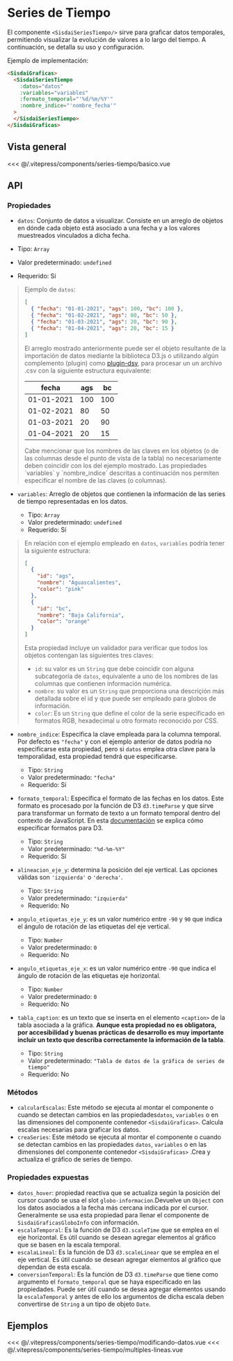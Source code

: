 <script setup>
    import Basico from "../../.vitepress/components/series-tiempo/basico.vue";
    import ModificandoDatos from "../../.vitepress/components/series-tiempo/modificando-datos.vue";
    import MultiplesLineas from "../../.vitepress/components/series-tiempo/multiples-lineas.vue";
</script>

# Series de Tiempo

El componente `<SisdaiSeriesTiempo/>` sirve para graficar datos temporales, permitiendo visualizar la evolución de valores a lo largo del tiempo. A continuación, se detalla su uso y configuración.

Ejemplo de implementación:

```html
<SisdaiGraficas>
  <SisdaiSeriesTiempo
    :datos="datos"
    :variables="variables"
    :formato_temporal="'%d/%m/%Y'"
    :nombre_indice="'nombre_fecha'"
  >
  </SisdaiSeriesTiempo>
</SisdaiGraficas>
```

## Vista general

<Basico/>
<<< @/.vitepress/components/series-tiempo/basico.vue

## API

### Propiedades

- `datos`: Conjunto de datos a visualizar. Consiste en un arreglo de objetos en dónde cada objeto está asociado a una fecha y a los valores muestreados vinculados a dicha fecha.

- Tipo: `Array`
- Valor predeterminado: `undefined`
- Requerido: Sí

> Ejemplo de `datos`:
>
> ```json
> [
>   { "fecha": "01-01-2021", "ags": 100, "bc": 100 },
>   { "fecha": "01-02-2021", "ags": 80, "bc": 50 },
>   { "fecha": "01-03-2021", "ags": 20, "bc": 90 },
>   { "fecha": "01-04-2021", "ags": 20, "bc": 15 }
> ]
> ```
>
> El arreglo mostrado anteriormente puede ser el objeto resultante de la importación de datos mediante la biblioteca D3.js o utilizando algún complemento (plugin) como [plugin-dsv](https://www.npmjs.com/package/@rollup/plugin-dsv), para procesar un un archivo .csv con la siguiente estructura equivalente:
>
> <table>
> <thead>
> <tr>
> <th>fecha</th>
> <th>ags</th>
> <th>bc</th>
> </tr>
> </thead>
> <tbody>
> <tr>
> <td>01-01-2021</td>
> <td>100</td>
> <td>100</td>
> </tr>
> <tr>
> <td>01-02-2021</td>
> <td>80</td>
> <td>50</td>
> </tr>
> <tr>
> <td>01-03-2021</td>
> <td>20</td>
> <td>90</td>
> </tr>
> <tr>
> <td>01-04-2021</td>
> <td>20</td>
> <td>15</td>
> </tr>
> </tbody>
> </table>
> Cabe mencionar que los nombres de las claves en los objetos (o de las columnas desde el punto de vista de la tabla) no necesariamente deben coincidir con los del ejemplo mostrado. Las propiedades  `variables` y `nombre_indice` descritas a continuación nos permiten especificar el nombre de las claves (o columnas).

- `variables`: Arreglo de objetos que contienen la información de las series de tiempo representadas en los datos.

  - Tipo: `Array`
  - Valor predeterminado: `undefined`
  - Requerido: Sí

> En relación con el ejemplo empleado en `datos`, `variables` podría tener la siguiente estructura:
>
> ```json
> [
>   {
>     "id": "ags",
>     "nombre": "Aguascalientes",
>     "color": "pink"
>   },
>   {
>     "id": "bc",
>     "nombre": "Baja California",
>     "color": "orange"
>   }
> ]
> ```
>
> Esta propiedad incluye un validador para verificar que todos los objetos contengan las siguientes tres claves:
>
> - `id`: su valor es un `String` que debe coincidir con alguna subcategoría de `datos`, equivalente a uno de los nombres de las columnas que contienen información numérica.
> - `nombre`: su valor es un `String` que proporciona una descriçión más detallada sobre el id y que puede ser empleado para globos de información.
> - `color`: Es un `String` que define el color de la serie especificado en formatos RGB, hexadecimal u otro formato reconocido por CSS.

- `nombre_indice`: Especifica la clave empleada para la columna temporal. Por defecto es `"fecha"` y con el ejemplo anterior de datos podría no especificarse esta propiedad, pero si `datos` emplea otra clave para la temporalidad, esta propiedad tendrá que especificarse.

  - Tipo: `String`
  - Valor predeterminado: `"fecha"`
  - Requerido: Sí

- `formato_temporal`: Especifica el formato de las fechas en los datos. Este formato es procesado por la función de D3 `d3.timeParse` y que sirve para transformar un formato de texto a un formato temporal dentro del contexto de JavaScript. En esta [documentación](https://d3-wiki.readthedocs.io/zh-cn/master/Time-Formatting/) se explica cómo especificar formatos para D3.
  - Tipo: `String`
  - Valor predeterminado: `"%d-%m-%Y"`
  - Requerido: Sí
- `alineacion_eje_y`: determina la posición del eje vertical. Las opciones válidas son `'izquierda'` o `'derecha'`.
  - Tipo: `String`
  - Valor predeterminado: `"izquierda"`
  - Requerido: No
- `angulo_etiquetas_eje_y`: es un valor numérico entre `-90` y `90` que indica el ángulo de rotación de las etiquetas del eje vertical.
  - Tipo: `Number`
  - Valor predeterminado: `0`
  - Requerido: No
- `angulo_etiquetas_eje_x`: es un valor numérico entre `-90` que indica el ángulo de rotación de las etiquetas eje horizontal.
  - Tipo: `Number`
  - Valor predeterminado: `0`
  - Requerido: No
- `tabla_caption`: es un texto que se inserta en el elemento `<caption>` de la tabla asociada a la gráfica. **Aunque esta propiedad no es obligatora, por accesibilidad y buenas prácticas de desarrollo es muy importante incluir un texto que describa correctamente la información de la tabla**.
  - Tipo: `String`
  - Valor predeterminado: `"Tabla de datos de la gráfica de series de tiempo"`
  - Requerido: No

### Métodos

- `calcularEscalas`: Este método se ejecuta al montar el componente o cuando se detectan cambios en las propiedades`datos`, `variables` o en las dimensiones del componente contenedor `<SisdaiGraficas>`. Calcula escalas necesarias para graficar los datos.
- `creaSeries`: Este método se ejecuta al montar el componente o cuando se detectan cambios en las propiedades `datos`, `variables` o en las dimensiones del componente contenedor `<SisdaiGraficas>` .Crea y actualiza el gráfico de series de tiempo.

### Propiedades expuestas

- `datos_hover`: propiedad reactiva que se actualiza según la posición del cursor cuando se usa el slot `globo-informacion`.Devuelve un `Object` con los datos asociados a la fecha más cercana indicada por el cursor. Generalmente se usa esta propiedad para llenar el componente de `SisdaiGraficasGloboInfo` con información.
- `escalaTemporal`: Es la función de D3 `d3.scaleTime` que se emplea en el eje horizontal. Es útil cuando se desean agregar elementos al gráfico que se basen en la escala temporal.
- `escalaLineal`: Es la función de D3 `d3.scaleLinear` que se emplea en el eje vertical. Es útil cuando se desean agregar elementos al gráfico que dependan de esta escala.
- `conversionTemporal`: Es la función de D3 `d3.timeParse` que tiene como argumento el `formato_temporal` que se haya especificado en las propiedades. Puede ser útil cuando se desea agregar elementos usando la `escalaTemporal` y antes de ello los argumentos de dicha escala deben convertirse de `String` a un tipo de objeto `Date`.

## Ejemplos

<ModificandoDatos/>
<<< @/.vitepress/components/series-tiempo/modificando-datos.vue
<MultiplesLineas/>
<<< @/.vitepress/components/series-tiempo/multiples-lineas.vue
